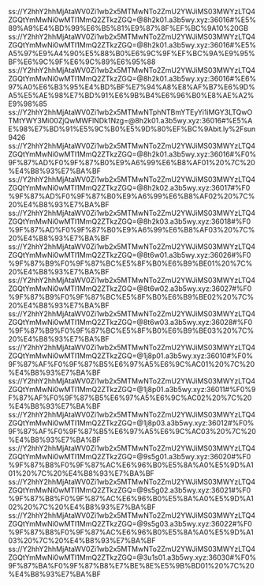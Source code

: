 ss://Y2hhY2hhMjAtaWV0Zi1wb2x5MTMwNTo2ZmU2YWJiMS03MWYzLTQ4ZGQtYmMwNi0wMTI1MmQ2ZTkzZGQ=@8h2k01.a3b5wy.xyz:36016#%E5%89%A9%E4%BD%99%E6%B5%81%E9%87%8F%EF%BC%9A10%20GB
ss://Y2hhY2hhMjAtaWV0Zi1wb2x5MTMwNTo2ZmU2YWJiMS03MWYzLTQ4ZGQtYmMwNi0wMTI1MmQ2ZTkzZGQ=@8h2k01.a3b5wy.xyz:36016#%E5%A5%97%E9%A4%90%E5%88%B0%E6%9C%9F%EF%BC%9A%E9%95%BF%E6%9C%9F%E6%9C%89%E6%95%88
ss://Y2hhY2hhMjAtaWV0Zi1wb2x5MTMwNTo2ZmU2YWJiMS03MWYzLTQ4ZGQtYmMwNi0wMTI1MmQ2ZTkzZGQ=@8h2k01.a3b5wy.xyz:36016#%E6%97%A0%E6%B3%95%E4%BD%BF%E7%94%A8%E8%AF%B7%E6%9D%A5%E5%AE%98%E7%BD%91%E6%9B%B4%E6%96%B0%E8%AE%A2%E9%98%85
ss://Y2hhY2hhMjAtaWV0Zi1wb2x5MTMwNTphNTBmYTEyYi1iMGY3LTQwOTMtYWY3Mi00ZjQwMWFlNDk1Nzg=@8h2k01.a3b5wy.xyz:36016#%E5%AE%98%E7%BD%91%E5%9C%B0%E5%9D%80%EF%BC%9Abit.ly%2Fsun9426
ss://Y2hhY2hhMjAtaWV0Zi1wb2x5MTMwNTo2ZmU2YWJiMS03MWYzLTQ4ZGQtYmMwNi0wMTI1MmQ2ZTkzZGQ=@8h2k01.a3b5wy.xyz:36016#%F0%9F%87%AD%F0%9F%87%B0%E9%A6%99%E6%B8%AF01%20%7C%20%E4%B8%93%E7%BA%BF
ss://Y2hhY2hhMjAtaWV0Zi1wb2x5MTMwNTo2ZmU2YWJiMS03MWYzLTQ4ZGQtYmMwNi0wMTI1MmQ2ZTkzZGQ=@8h2k02.a3b5wy.xyz:36017#%F0%9F%87%AD%F0%9F%87%B0%E9%A6%99%E6%B8%AF02%20%7C%20%E4%B8%93%E7%BA%BF
ss://Y2hhY2hhMjAtaWV0Zi1wb2x5MTMwNTo2ZmU2YWJiMS03MWYzLTQ4ZGQtYmMwNi0wMTI1MmQ2ZTkzZGQ=@8h2k03.a3b5wy.xyz:36018#%F0%9F%87%AD%F0%9F%87%B0%E9%A6%99%E6%B8%AF03%20%7C%20%E4%B8%93%E7%BA%BF
ss://Y2hhY2hhMjAtaWV0Zi1wb2x5MTMwNTo2ZmU2YWJiMS03MWYzLTQ4ZGQtYmMwNi0wMTI1MmQ2ZTkzZGQ=@8t6w01.a3b5wy.xyz:36026#%F0%9F%87%B9%F0%9F%87%BC%E5%8F%B0%E6%B9%BE01%20%7C%20%E4%B8%93%E7%BA%BF
ss://Y2hhY2hhMjAtaWV0Zi1wb2x5MTMwNTo2ZmU2YWJiMS03MWYzLTQ4ZGQtYmMwNi0wMTI1MmQ2ZTkzZGQ=@8t6w02.a3b5wy.xyz:36027#%F0%9F%87%B9%F0%9F%87%BC%E5%8F%B0%E6%B9%BE02%20%7C%20%E4%B8%93%E7%BA%BF
ss://Y2hhY2hhMjAtaWV0Zi1wb2x5MTMwNTo2ZmU2YWJiMS03MWYzLTQ4ZGQtYmMwNi0wMTI1MmQ2ZTkzZGQ=@8t6w03.a3b5wy.xyz:36028#%F0%9F%87%B9%F0%9F%87%BC%E5%8F%B0%E6%B9%BE03%20%7C%20%E4%B8%93%E7%BA%BF
ss://Y2hhY2hhMjAtaWV0Zi1wb2x5MTMwNTo2ZmU2YWJiMS03MWYzLTQ4ZGQtYmMwNi0wMTI1MmQ2ZTkzZGQ=@1j8p01.a3b5wy.xyz:36010#%F0%9F%87%AF%F0%9F%87%B5%E6%97%A5%E6%9C%AC01%20%7C%20%E4%B8%93%E7%BA%BF
ss://Y2hhY2hhMjAtaWV0Zi1wb2x5MTMwNTo2ZmU2YWJiMS03MWYzLTQ4ZGQtYmMwNi0wMTI1MmQ2ZTkzZGQ=@1j8p01.a3b5wy.xyz:36011#%F0%9F%87%AF%F0%9F%87%B5%E6%97%A5%E6%9C%AC02%20%7C%20%E4%B8%93%E7%BA%BF
ss://Y2hhY2hhMjAtaWV0Zi1wb2x5MTMwNTo2ZmU2YWJiMS03MWYzLTQ4ZGQtYmMwNi0wMTI1MmQ2ZTkzZGQ=@1j8p03.a3b5wy.xyz:36012#%F0%9F%87%AF%F0%9F%87%B5%E6%97%A5%E6%9C%AC03%20%7C%20%E4%B8%93%E7%BA%BF
ss://Y2hhY2hhMjAtaWV0Zi1wb2x5MTMwNTo2ZmU2YWJiMS03MWYzLTQ4ZGQtYmMwNi0wMTI1MmQ2ZTkzZGQ=@9s5g01.a3b5wy.xyz:36020#%F0%9F%87%B8%F0%9F%87%AC%E6%96%B0%E5%8A%A0%E5%9D%A101%20%7C%20%E4%B8%93%E7%BA%BF
ss://Y2hhY2hhMjAtaWV0Zi1wb2x5MTMwNTo2ZmU2YWJiMS03MWYzLTQ4ZGQtYmMwNi0wMTI1MmQ2ZTkzZGQ=@9s5g02.a3b5wy.xyz:36021#%F0%9F%87%B8%F0%9F%87%AC%E6%96%B0%E5%8A%A0%E5%9D%A102%20%7C%20%E4%B8%93%E7%BA%BF
ss://Y2hhY2hhMjAtaWV0Zi1wb2x5MTMwNTo2ZmU2YWJiMS03MWYzLTQ4ZGQtYmMwNi0wMTI1MmQ2ZTkzZGQ=@9s5g03.a3b5wy.xyz:36022#%F0%9F%87%B8%F0%9F%87%AC%E6%96%B0%E5%8A%A0%E5%9D%A103%20%7C%20%E4%B8%93%E7%BA%BF
ss://Y2hhY2hhMjAtaWV0Zi1wb2x5MTMwNTo2ZmU2YWJiMS03MWYzLTQ4ZGQtYmMwNi0wMTI1MmQ2ZTkzZGQ=@3u1s01.a3b5wy.xyz:36030#%F0%9F%87%BA%F0%9F%87%B8%E7%BE%8E%E5%9B%BD01%20%7C%20%E4%B8%93%E7%BA%BF
